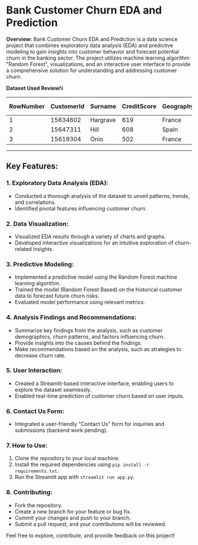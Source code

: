 # Bank Customer Churn EDA and Prediction

**Overview:**
Bank Customer Churn EDA and Prediction is a data science project that combines exploratory data analysis (EDA) and predictive modeling to gain insights into customer behavior and forecast potential churn in the banking sector. The project utilizes machine learning algorithm "Random Forest", visualizations, and an interactive user interface to provide a comprehensive solution for understanding and addressing customer churn.


**Dataset Used Review**N

| RowNumber | CustomerId | Surname   | CreditScore | Geography | Gender | Age | Tenure | Balance   | NumOfProducts | HasCrCard | IsActiveMember | EstimatedSalary | Exited | Complain | Satisfaction Score | Card Type | Point Earned |
|-----------|------------|-----------|-------------|-----------|--------|-----|--------|-----------|---------------|-----------|----------------|-----------------|--------|----------|--------------------|-----------|--------------|
| 1         | 15634602   | Hargrave  | 619         | France    | Female | 42  | 2      | 0         | 1             | 1         | 1              | 101348.88       | 1      | 1        | 2                  | DIAMOND   | 464          |
| 2         | 15647311   | Hill      | 608         | Spain     | Female | 41  | 1      | 83807.86  | 1             | 0         | 1              | 112542.58       | 0      | 1        | 3                  | DIAMOND   | 456          |
| 3         | 15619304   | Onio      | 502         | France    | Female | 42  | 8      | 159660.8  | 3             | 1         | 0              | 113931.57       | 1      | 1        | 3                  | DIAMOND   | 377          |


---


## Key Features:

### 1. Exploratory Data Analysis (EDA):
- Conducted a thorough analysis of the dataset to unveil patterns, trends, and correlations.
- Identified pivotal features influencing customer churn.

### 2. Data Visualization:
- Visualized EDA results through a variety of charts and graphs.
- Developed interactive visualizations for an intuitive exploration of churn-related insights.

### 3. Predictive Modeling:
- Implemented a predictive model using the Random Forest machine learning algorithm.
- Trained the model (Random Forest Based) on the historical customer data to forecast future churn risks.
- Evaluated model performance using relevant metrics.

### 4. Analysis Findings and Recommendations:
- Summarize key findings from the analysis, such as customer demographics, churn patterns, and factors influencing churn.
- Provide insights into the causes behind the findings.
- Make recommendations based on the analysis, such as strategies to decrease churn rate.

### 5. User Interaction:
- Created a Streamlit-based interactive interface, enabling users to explore the dataset seamlessly.
- Enabled real-time prediction of customer churn based on user inputs.

### 6. Contact Us Form:
- Integrated a user-friendly "Contact Us" form for inquiries and submissions (backend work pending).

     
### 7. How to Use:

1. Clone the repository to your local machine.
2. Install the required dependencies using `pip install -r requirements.txt`.
3. Run the Streamlit app with `streamlit run app.py`.
   

### 8. Contributing:

- Fork the repository.
- Create a new branch for your feature or bug fix.
- Commit your changes and push to your branch.
- Submit a pull request, and your contributions will be reviewed.


Feel free to explore, contribute, and provide feedback on this project!

